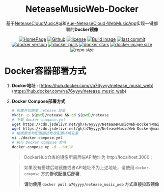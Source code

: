 <h1 align="center">NeteaseMusicWeb-Docker</h1>

<div align="center">

基于[NeteaseCloudMusicApi](https://github.com/Binaryify/NeteaseCloudMusicApi)和[Vue-NeteaseCloud-WebMusicApp](https://github.com/fudaosheng/Vue-NeteaseCloud-WebMusicApp)实现一键部署的**Docker镜像**

[![HomePage][HomePage-image]][HomePage-url]
[![Github][Github-image]][Github-url]
[![license][github-license-image]][github-license-url]
[![Build Image][workflow-image]][workflow-url]
[![last commit][last-commit-image]][last-commit-url]
[![docker version][docker-version-image]][docker-version-url]
[![docker pulls][docker-pulls-image]][docker-pulls-url]
[![docker stars][docker-stars-image]][docker-stars-url]
[![docker image size][docker-image-size-image]][docker-image-size-url]
![repo size][repo-size-image]

[HomePage-image]: https://img.shields.io/badge/HomePage-NeteaseMusicWeb-brightgreen
[HomePage-url]: https://163.a76yyyy.cn
[Github-image]: https://img.shields.io/static/v1?label=Github&message=NeteaseMusicWeb&color=brightgreen
[Github-url]: https://github.com/a76yyyy/NeteaseMusicWeb-Docker
[github-license-image]: https://img.shields.io/github/license/a76yyyy/NeteaseMusicWeb-Docker
[github-license-url]: https://github.com/a76yyyy/NeteaseMusicWeb-Docker/blob/master/LICENSE
[last-commit-image]: https://img.shields.io/github/last-commit/a76yyyy/NeteaseMusicWeb-Docker
[last-commit-url]: https://github.com/a76yyyy/NeteaseMusicWeb-Docker/
[commit-activity-image]: https://img.shields.io/github/commit-activity/m/a76yyyy/NeteaseMusicWeb-Docker
[commit-activity-url]: https://github.com/a76yyyy/NeteaseMusicWeb-Docker/
[docker-version-image]: https://img.shields.io/docker/v/a76yyyy/netease_music_web?style=flat
[docker-version-url]: https://hub.docker.com/r/a76yyyy/netease_music_web/tags?page=1&ordering=last_updated
[docker-pulls-image]: https://img.shields.io/docker/pulls/a76yyyy/netease_music_web?style=flat
[docker-pulls-url]: https://hub.docker.com/r/a76yyyy/netease_music_web
[docker-stars-image]: https://img.shields.io/docker/stars/a76yyyy/netease_music_web?style=flat
[docker-stars-url]: https://hub.docker.com/r/a76yyyy/netease_music_web
[docker-image-size-image]: https://img.shields.io/docker/image-size/a76yyyy/netease_music_web?style=flat
[docker-image-size-url]: https://hub.docker.com/r/a76yyyy/netease_music_web
[repo-size-image]: https://img.shields.io/github/repo-size/a76yyyy/NeteaseMusicWeb-Docker
[workflow-image]: https://github.com/a76yyyy/NeteaseMusicWeb-Docker/actions/workflows/Build%20Image.yml/badge.svg
[workflow-url]: https://github.com/a76yyyy/NeteaseMusicWeb-Docker/actions/workflows/Build%20Image.yml

</div>

Docker容器部署方式
==========

1. **Docker地址** : [https://hub.docker.com/r/a76yyyy/netease_music_web](https://hub.docker.com/r/a76yyyy/netease_music_web)

2. **Docker Compose部署方式**

   ``` bash
   # 创建并切换至 netease 目录
   mkdir -p $(pwd)/netease && cd $(pwd)/netease
   # 下载 docker-compose.yml
   wget https://cdn.jsdelivr.net/gh/a76yyyy/NeteaseMusicWeb-Docker@main/docker-compose.yml
   wget https://cdn.jsdelivr.net/gh/a76yyyy/NeteaseMusicWeb-Docker@main/Dockerfile
   # 根据需求和配置描述修改配置环境变量
   vi ./docker-compose.yml
   # 执行 Docker Compose 命令
   docker-compose up -d --build
   ```
   > DockerHub仓库的镜像所需后端API地址为 http://localhost:3000 ; 

   > 如果没有搭建后端镜像或者API地址不为上述地址，请使用 `docker-compose` 方式**修改配置后部署**, 
   > 
   > **请勿使用 `docker pull a76yyyy/netease_music_web` 方式直接拉取镜像**
